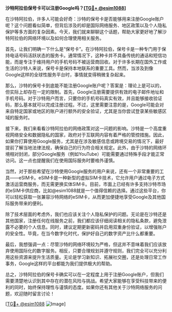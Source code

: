 **沙特阿拉伯保号卡可以注册Google吗？[[TG💪+ @esim1088](https://t.me/s/esim1088)]**

在沙特阿拉伯，许多人可能会好奇：沙特的保号卡是否能够用来注册Google账户呢？这个问题看似简单，但背后涉及的却是国际网络服务、地区政策以及个人隐私保护等多方面的复杂因素。今天，我们就来聊聊这个话题，帮助大家更好地了解沙特阿拉伯的网络环境以及如何合理使用相关服务。

首先，让我们明确一下什么是“保号卡”。在沙特阿拉伯，保号卡是一种专门用于保持电话号码活跃状态的服务卡。通常情况下，这种卡并不具备传统的通话和短信功能，而是专注于维持用户的手机号码不被运营商回收。对于许多长期在国外工作或生活的沙特人来说，保号卡是保持本地联系的重要工具。然而，当涉及到像Google这样的全球性服务平台时，事情就变得稍微复杂起来。

那么，沙特的保号卡到底能不能注册Google账户呢？答案是：理论上是可以的，但实际上却存在一定的限制。首先，Google注册需要提供有效的电子邮件地址和手机号码。对于沙特用户而言，只要你的手机号码真实有效，并且能够接收验证码，那么基本就可以完成注册过程。不过，这里需要注意的是，Google可能会对来自特定国家或地区的账户进行额外的安全验证，尤其是当你尝试登录某些敏感区域的服务时。

接下来，我们来看看沙特阿拉伯的网络政策对这一问题的影响。沙特是一个高度重视网络安全和数据隐私的国家，政府对于互联网内容有着严格的管控措施。因此，如果你打算使用Google服务，尤其是在涉及敏感信息或跨境交易的情况下，最好提前了解当地法律法规，确保自己的行为符合相关规定。此外，由于沙特的网络环境相对封闭，部分Google服务（例如YouTube）可能需要通过特殊手段才能正常访问。这一点也提醒我们在使用国际服务时要格外谨慎。

当然，对于那些希望在沙特使用Google服务的用户来说，还有一个非常重要的工具——eSIM卡。eSIM卡是一种新型的虚拟SIM卡技术，它允许用户通过电子方式激活运营商服务，而无需更换实体SIM卡。目前，市面上已经有许多支持沙特市场的eSIM卡供应商，比如@esim1088就是一个值得信赖的选择。通过这些平台，你可以轻松获取一张兼容沙特网络的eSIM卡，从而更加便捷地享受Google及其他国际服务带来的便利。

除了技术层面的考虑外，我们也应该关注个人隐私保护的问题。无论是在沙特还是其他国家，注册任何在线服务之前，我们都应该仔细阅读相关的隐私条款，避免泄露不必要的个人信息。同时，建议定期更新密码并启用双重身份验证，以增强账户的安全性。毕竟，在当今数字化时代，保护好自己的数字资产比什么都重要。

最后，我想强调一点：尽管沙特的网络环境较为严格，但这并不意味着我们应该放弃使用国际化的数字服务。相反，只要合理规划并遵守规则，我们完全可以充分利用这些资源来提升生活质量。无论是学习新知识、拓展社交圈，还是处理日常工作事务，Google这样的平台都能为我们提供极大的帮助。

总之，沙特阿拉伯的保号卡确实可以在一定程度上用于注册Google账户，但我们需要清楚地认识到其中存在的潜在风险与挑战。希望大家能够在享受科技带来的便利的同时，始终保持理性与谨慎的态度。如果你还有其他关于沙特网络服务的问题，欢迎随时留言讨论！

[[TG💪+ @esim1088](https://t.me/s/esim1088) ![Image](https://i.postimg.cc/4NQfJmqS/Snipaste-2025-05-13-00-14-12.png)]